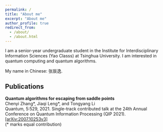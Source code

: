 ```yaml
---
permalink: /
title: "About me"
excerpt: "About me"
author_profile: true
redirect_from: 
  - /about/
  - /about.html
---
```


I am a senior-year undergraduate student in the Institute for Interdisciplinary Information Sciences (Yao Classs) at Tsinghua University. I am interested in quantum computing and quantum algorithms.

My name in Chinese: 张辰逸.

## Publications

**Quantum algorithms for escaping from saddle points**
<br />
Chenyi Zhang\*, 
Jiaqi Leng\*, and
Tongyang Li
<br />
Quantum, 5:529, 2021. Single-track contributed talk at the 24th Annual Conference on Quantum Information Processing (QIP 2021). [[arXiv:2007.10253v3]](https://arxiv.org/abs/2007.10253v3)
<br />
(* marks equal contribution)
